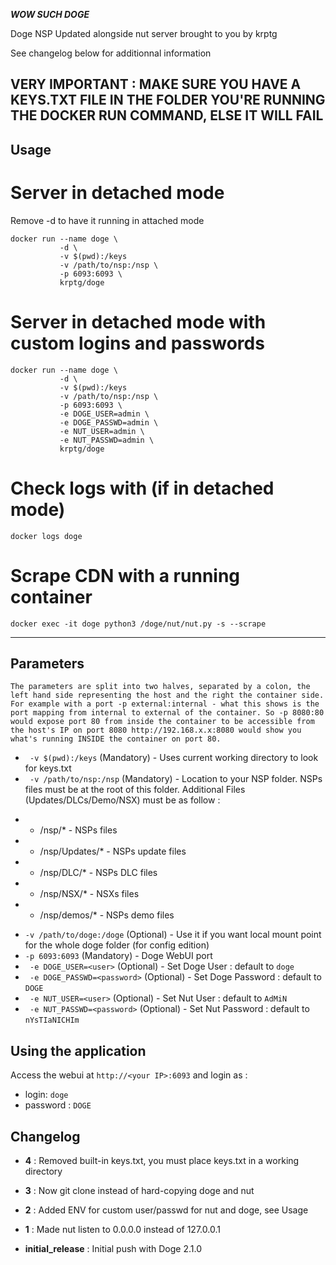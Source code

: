 ***WOW SUCH DOGE***

Doge NSP Updated alongside nut server brought to you by krptg

See changelog below for additionnal information

**VERY IMPORTANT : MAKE SURE YOU HAVE A KEYS.TXT FILE IN THE FOLDER YOU'RE RUNNING THE DOCKER RUN COMMAND, ELSE IT WILL FAIL**
---

## Usage
# Server in detached mode
Remove -d to have it running in attached mode
```
docker run --name doge \ 
           -d \ 
           -v $(pwd):/keys
           -v /path/to/nsp:/nsp \ 
           -p 6093:6093 \
           krptg/doge
```
# Server in detached mode with custom logins and passwords

```
docker run --name doge \ 
           -d \ 
           -v $(pwd):/keys
           -v /path/to/nsp:/nsp \ 
           -p 6093:6093 \ 
           -e DOGE_USER=admin \ 
           -e DOGE_PASSWD=admin \ 
           -e NUT_USER=admin \ 
           -e NUT_PASSWD=admin \ 
           krptg/doge
```

# Check logs with (if in detached mode)

```docker logs doge```

# Scrape CDN with a running container

```docker exec -it doge python3 /doge/nut/nut.py -s --scrape```

---

## Parameters 
```The parameters are split into two halves, separated by a colon, the left hand side representing the host and the right the container side. For example with a port -p external:internal - what this shows is the port mapping from internal to external of the container. So -p 8080:80 would expose port 80 from inside the container to be accessible from the host's IP on port 8080 http://192.168.x.x:8080 would show you what's running INSIDE the container on port 80.```


+ ` -v $(pwd):/keys` (Mandatory) - Uses current working directory to look for keys.txt
+ ` -v /path/to/nsp:/nsp` (Mandatory) - Location to your NSP folder. NSPs files must be at the root of this folder. Additional Files (Updates/DLCs/Demo/NSX) must be as follow :
- * /nsp/* - NSPs files
- * /nsp/Updates/* - NSPs update files
- * /nsp/DLC/* - NSPs DLC files
- * /nsp/NSX/* - NSXs files
- * /nsp/demos/* - NSPs demo files

+ `-v /path/to/doge:/doge` (Optional) - Use it if you want local mount point for the whole doge folder (for config edition)
+ `-p 6093:6093` (Mandatory) - Doge WebUI port
+ ` -e DOGE_USER=<user>` (Optional) - Set Doge User : default to ```doge```
+ ` -e DOGE_PASSWD=<password>` (Optional) - Set Doge Password : default to ```DOGE```
+ ` -e NUT_USER=<user>` (Optional) - Set Nut User : default to ```AdMiN```
+ ` -e NUT_PASSWD=<password>` (Optional) - Set Nut Password : default to ```nYsTIaNICHIm```

## Using the application
Access the webui at ```http://<your IP>:6093``` and login as :
* login: `doge`
* password : `DOGE`

## Changelog

+ **4** : Removed built-in keys.txt, you must place keys.txt in a working directory

+ **3** : Now git clone instead of hard-copying doge and nut

+ **2** : Added ENV for custom user/passwd for nut and doge, see Usage

+ **1** : Made nut listen to 0.0.0.0 instead of 127.0.0.1

+ **initial_release** : Initial push with Doge 2.1.0
